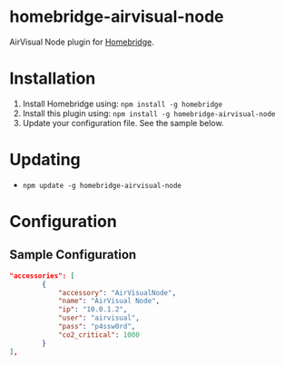 # homebridge-airvisual-node

AirVisual Node plugin for [Homebridge](https://github.com/nfarina/homebridge).

# Installation

1. Install Homebridge using: `npm install -g homebridge`
2. Install this plugin using: `npm install -g homebridge-airvisual-node`
3. Update your configuration file. See the sample below.

# Updating

- `npm update -g homebridge-airvisual-node`

# Configuration

## Sample Configuration

```json
"accessories": [
        {
            "accessory": "AirVisualNode",
            "name": "AirVisual Node",
            "ip": "10.0.1.2",
            "user": "airvisual",
            "pass": "p4ssw0rd",
            "co2_critical": 1000
        }
],
```

